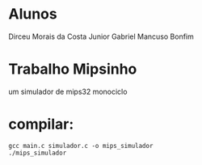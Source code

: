 # Alunos
 Dirceu Morais da Costa Junior
 Gabriel Mancuso Bonfim

# Trabalho Mipsinho
 um simulador de mips32 monociclo


# compilar:
    gcc main.c simulador.c -o mips_simulador
    ./mips_simulador